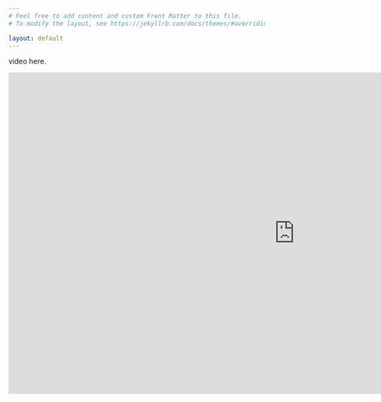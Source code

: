 ```yaml
---
# Feel free to add content and custom Front Matter to this file.
# To modify the layout, see https://jekyllrb.com/docs/themes/#overriding-theme-defaults

layout: default
---
```

video here.

<iframe width="1124" height="632" src="https://www.youtube.com/embed/TX5cdijuzjs" frameborder="0" allow="accelerometer; autoplay; encrypted-media; gyroscope; picture-in-picture" allowfullscreen></iframe>
